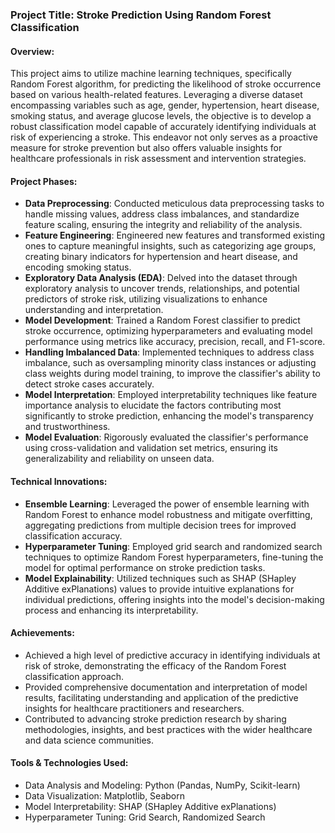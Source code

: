 ### Project Title: Stroke Prediction Using Random Forest Classification

#### Overview:
This project aims to utilize machine learning techniques, specifically Random Forest algorithm, for predicting the likelihood of stroke occurrence based on various health-related features. Leveraging a diverse dataset encompassing variables such as age, gender, hypertension, heart disease, smoking status, and average glucose levels, the objective is to develop a robust classification model capable of accurately identifying individuals at risk of experiencing a stroke. This endeavor not only serves as a proactive measure for stroke prevention but also offers valuable insights for healthcare professionals in risk assessment and intervention strategies.

#### Project Phases:

- **Data Preprocessing**: Conducted meticulous data preprocessing tasks to handle missing values, address class imbalances, and standardize feature scaling, ensuring the integrity and reliability of the analysis.
- **Feature Engineering**: Engineered new features and transformed existing ones to capture meaningful insights, such as categorizing age groups, creating binary indicators for hypertension and heart disease, and encoding smoking status.
- **Exploratory Data Analysis (EDA)**: Delved into the dataset through exploratory analysis to uncover trends, relationships, and potential predictors of stroke risk, utilizing visualizations to enhance understanding and interpretation.
- **Model Development**: Trained a Random Forest classifier to predict stroke occurrence, optimizing hyperparameters and evaluating model performance using metrics like accuracy, precision, recall, and F1-score.
- **Handling Imbalanced Data**: Implemented techniques to address class imbalance, such as oversampling minority class instances or adjusting class weights during model training, to improve the classifier's ability to detect stroke cases accurately.
- **Model Interpretation**: Employed interpretability techniques like feature importance analysis to elucidate the factors contributing most significantly to stroke prediction, enhancing the model's transparency and trustworthiness.
- **Model Evaluation**: Rigorously evaluated the classifier's performance using cross-validation and validation set metrics, ensuring its generalizability and reliability on unseen data.

#### Technical Innovations:

- **Ensemble Learning**: Leveraged the power of ensemble learning with Random Forest to enhance model robustness and mitigate overfitting, aggregating predictions from multiple decision trees for improved classification accuracy.
- **Hyperparameter Tuning**: Employed grid search and randomized search techniques to optimize Random Forest hyperparameters, fine-tuning the model for optimal performance on stroke prediction tasks.
- **Model Explainability**: Utilized techniques such as SHAP (SHapley Additive exPlanations) values to provide intuitive explanations for individual predictions, offering insights into the model's decision-making process and enhancing its interpretability.

#### Achievements:

- Achieved a high level of predictive accuracy in identifying individuals at risk of stroke, demonstrating the efficacy of the Random Forest classification approach.
- Provided comprehensive documentation and interpretation of model results, facilitating understanding and application of the predictive insights for healthcare practitioners and researchers.
- Contributed to advancing stroke prediction research by sharing methodologies, insights, and best practices with the wider healthcare and data science communities.

#### Tools & Technologies Used:

- Data Analysis and Modeling: Python (Pandas, NumPy, Scikit-learn)
- Data Visualization: Matplotlib, Seaborn
- Model Interpretability: SHAP (SHapley Additive exPlanations)
- Hyperparameter Tuning: Grid Search, Randomized Search
